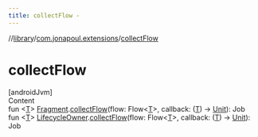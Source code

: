 ```yaml
---
title: collectFlow -
---
```

//[library](../../index.md)/[com.jonapoul.extensions](index.md)/[collectFlow](collect-flow.md)



# collectFlow  
[androidJvm]  
Content  
fun <[T](collect-flow.md)> [Fragment](https://developer.android.com/reference/kotlin/androidx/fragment/app/Fragment.html).[collectFlow](collect-flow.md)(flow: Flow<[T](collect-flow.md)>, callback: ([T](collect-flow.md)) -> [Unit](https://kotlinlang.org/api/latest/jvm/stdlib/kotlin/-unit/index.html)): Job  
fun <[T](collect-flow.md)> [LifecycleOwner](https://developer.android.com/reference/kotlin/androidx/lifecycle/LifecycleOwner.html).[collectFlow](collect-flow.md)(flow: Flow<[T](collect-flow.md)>, callback: ([T](collect-flow.md)) -> [Unit](https://kotlinlang.org/api/latest/jvm/stdlib/kotlin/-unit/index.html)): Job  



